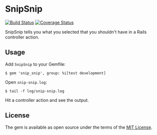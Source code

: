 # SnipSnip

[![Build Status](https://travis-ci.com/kddeisz/snip_snip.svg?branch=master)](https://travis-ci.com/kddeisz/snip_snip)
[![Coverage Status](https://coveralls.io/repos/github/kddeisz/snip_snip/badge.svg?branch=master)](https://coveralls.io/github/kddeisz/snip_snip?branch=master)

SnipSnip tells you what you selected that you shouldn't have in a Rails controller action.

## Usage

Add `SnipSnip` to your Gemfile:

    $ gem 'snip_snip', group: %i[test development]

Open `snip-snip.log`:

    $ tail -f log/snip-snip.log

Hit a controller action and see the output.

## License

The gem is available as open source under the terms of the [MIT License](http://opensource.org/licenses/MIT).
